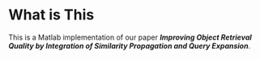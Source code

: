# What is This
This is a Matlab implementation of our paper ***Improving Object Retrieval Quality by Integration of Similarity Propagation and Query Expansion***.
